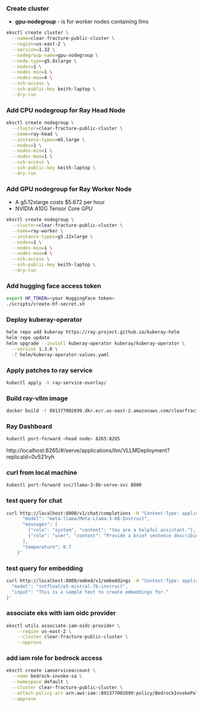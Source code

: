 ### Create cluster
- **gpu-nodegroup** - is for worker nodes containing llms
```bash
eksctl create cluster \
  --name=clear-fracture-public-cluster \
  --region=us-east-2 \
  --version=1.32 \
  --nodegroup-name=gpu-nodegroup \
  --node-type=g5.8xlarge \
  --nodes=1 \
  --nodes-min=1 \
  --nodes-max=4 \
  --ssh-access \
  --ssh-public-key keith-laptop \
  --dry-run
```
### Add CPU nodegroup for Ray Head Node
```bash
eksctl create nodegroup \
  --cluster=clear-fracture-public-cluster \
  --name=ray-head \
  --instance-types=m5.large \
  --nodes=1 \
  --nodes-min=1 \
  --nodes-max=1 \
  --ssh-access \
  --ssh-public-key keith-laptop \
  --dry-run
```

### Add GPU nodegroup for Ray Worker Node
- A g5.12xlarge costs $5.672 per hour
- NVIDIA A10G Tensor Core GPU
```bash
eksctl create nodegroup \
  --cluster=clear-fracture-public-cluster \
  --name=ray-worker \
  --instance-types=g5.12xlarge \
  --nodes=1 \
  --nodes-min=1 \
  --nodes-max=4 \
  --ssh-access \
  --ssh-public-key keith-laptop \
  --dry-run
```

### Add hugging face access token
```bash
export HF_TOKEN=<your HuggingFace token>
./scripts/create-hf-secret.sh
```

### Deploy kuberay-operator
```bash
helm repo add kuberay https://ray-project.github.io/kuberay-helm
helm repo update
helm upgrade --install kuberay-operator kuberay/kuberay-operator \
  --version 1.3.0 \
  -f helm/kuberay-operator-values.yaml
```


### Apply patches to ray service
```bash
kubectl apply -k ray-service‑overlay/
```
### Build ray-vllm image
```bash
docker build -t 891377002699.dkr.ecr.us-east-2.amazonaws.com/clearfracture/ray-vllm:latest ray-vllm-cu121
```

### Ray Dashboard
```bash
kubectl port-forward <head node> 8265:8265
```
http://localhost:8265/#/serve/applications/llm/VLLMDeployment?replicaId=0v521ryh


### curl from local machine
```bash
kubectl port-forward svc/llama-3-8b-serve-svc 8000
```

### test query for chat
```bash
curl http://localhost:8000/v1/chat/completions -H "Content-Type: application/json" -d '{
      "model": "meta-llama/Meta-Llama-3-8B-Instruct",
      "messages": [
        {"role": "system", "content": "You are a helpful assistant."},
        {"role": "user", "content": "Provide a brief sentence describing the Ray open-source project."}
      ],
      "temperature": 0.7
    }'
```

### test query for embedding
```bash
curl http://localhost:8000/embed/v1/embeddings -H "Content-Type: application/json" -d '{
  "model": "intfloat/e5-mistral-7b-instruct",
  "input": "This is a sample text to create embeddings for."
}'
```

### associate eks with iam oidc provider
```bash
eksctl utils associate-iam-oidc-provider \
    --region us-east-2 \
    --cluster clear-fracture-public-cluster \
    --approve
```


### add iam role for bedrock access
```bash
eksctl create iamserviceaccount \
  --name bedrock-invoke-sa \
  --namespace default \
  --cluster clear-fracture-public-cluster \
  --attach-policy-arn arn:aws:iam::891377002699:policy/BedrockInvokePolicy \
  --approve
```